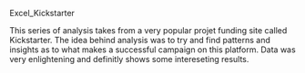 Excel_Kickstarter

This series of analysis takes from a very popular projet funding site called Kickstarter.
The idea behind analysis was to try and find patterns and insights as to what makes a successful campaign on this platform.
Data was very enlightening and definitly shows some intereseting results.
